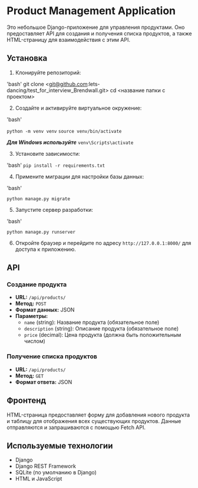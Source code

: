# Product Management Application

Это небольшое Django-приложение для управления продуктами. Оно предоставляет API для создания и получения списка продуктов, а также HTML-страницу для взаимодействия с этим API.

## Установка

1. Клонируйте репозиторий:

'bash' 
   git clone <git@github.com:lets-dancing/test_for_interview_Brendwall.git> 
   cd <название папки с проектом>


2. Создайте и активируйте виртуальное окружение:

'bash'

`python -m venv venv`
`source venv/bin/activate`

***Для Windows используйте***
`venv\Scripts\activate`


3. Установите зависимости:

'bash'
`pip install -r requirements.txt`


4. Примените миграции для настройки базы данных:

'bash'

`python manage.py migrate`


5. Запустите сервер разработки:

'bash' 

`python manage.py runserver`


6. Откройте браузер и перейдите по адресу `http://127.0.0.1:8000/` для доступа к приложению.

## API

### Создание продукта

- **URL:** `/api/products/`
- **Метод:** `POST`
- **Формат данных:** JSON
- **Параметры:**
  - `name` (string): Название продукта (обязательное поле)
  - `description` (string): Описание продукта (обязательное поле)
  - `price` (decimal): Цена продукта (должна быть положительным числом)

### Получение списка продуктов

- **URL:** `/api/products/`
- **Метод:** `GET`
- **Формат ответа:** JSON

## Фронтенд

HTML-страница предоставляет форму для добавления нового продукта и таблицу для отображения всех существующих продуктов. Данные отправляются и запрашиваются с помощью Fetch API.

## Используемые технологии

- Django
- Django REST Framework
- SQLite (по умолчанию в Django)
- HTML и JavaScript
